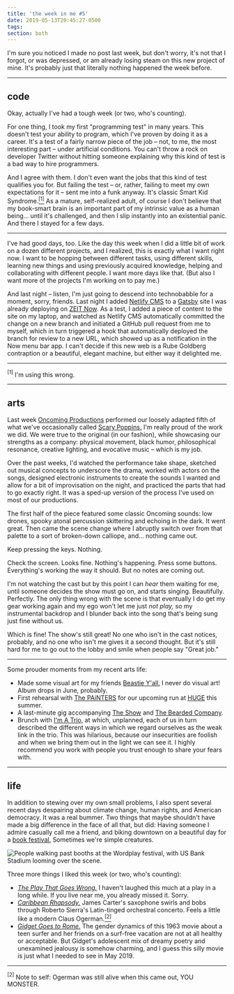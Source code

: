 ```yaml
---
title: 'the week in me #5'
date: 2019-05-13T20:45:27-0500
tags:
section: both
---
```


I'm sure you noticed I made no post last week, but don't worry, it's
not that I forgot, or was depressed, or am already losing steam on this
new project of mine.
It's probably just that literally nothing happened the week before.

---

## code

Okay, actually I've had a tough week (or two, who's counting).

For one thing, I took my first "programming test" in many years. This
doesn't test your ability to program, which I've proven by doing it
as a career.
It's a test of a fairly narrow piece of the job – not, to me, the
most interesting part – under artificial conditions. You can't throw
a rock on developer Twitter without hitting someone explaining why
this kind of test is a bad way to hire programmers.

And I agree with them. I don't even want the jobs that this kind of test
qualifies you for. But failing the test – or, rather, failing
to meet my own expectations for it – sent me into a funk anyway. It's
classic Smart Kid Syndrome.[<sup>[1]</sup>](#fn1)
As a mature, self-realized adult, of course I don't believe that
my book-smart brain is an important part of my intrinsic value
as a human being...
until it's challenged, and then I slip instantly into an existential
panic. And there I stayed for a few days.

---

I've had good days, too. Like the day this week when I did a little
bit of work on a dozen
different projects, and I realized, this is exactly what I want
right now. I want to be hopping between different tasks, using
different skills, learning new things and using previously
acquired knowledge, helping and collaborating with different
people. I want more days like that. (But also I want more
of the projects I'm working on to pay me.)

And last night – listen, I'm just going to descend into technobabble
for a moment, sorry, friends. Last night I added [Netlify CMS][] to
a [Gatsby][] site I was already deploying on [ZEIT Now][]. As a test,
I added a piece of content to the site on my laptop, and watched
as Netlify CMS automatically committed the change on a new branch
and initiated
a GitHub pull request from me to myself, which in turn triggered
a hook that automatically
deployed the branch for review to a new URL, which showed up as a
notification in the Now menu bar app. I can't decide if this new
web is a Rube Goldberg contraption or a beautiful, elegant machine,
but either way it delighted me.

---

<div class="footnotes">
  <p><a id="fn1"><sup>[1]</sup></a> I'm using this wrong.</p>
</div>

---

## arts

Last week [Oncoming Productions][oncoming] performed our loosely adapted
fifth of what we've occasionally called
[Scary Poppins.][poppins] I'm really proud of the work we did.
We were true to the original (in our fashion), while showcasing our
strengths as a company: physical movement, black humor, philosophical
resonance, creative lighting, and evocative music – which is my job.

Over the past weeks, I'd watched the performance take shape, sketched
out musical concepts to underscore the drama, worked with actors on the
songs, designed electronic instruments to create the sounds I wanted
and allow for a bit of improvisation on the night, and practiced the
parts that had to go exactly right. It was a sped-up version of the
process I've used on most of our productions.

The first half of the piece featured some classic Oncoming sounds:
low drones, spooky atonal percussion skittering and echoing in the
dark. It went great. Then came the scene change where I abruptly switch
over from that palette to a sort of broken-down calliope, and...
nothing came out.

Keep pressing the keys. Nothing.

Check the screen. Looks fine. Nothing's happening. Press some buttons.
Everything's working the way it should. But no notes are coming out.

I'm not watching the cast but by this point I can _hear_ them waiting
for me, until someone decides the show must go on, and
starts singing. Beautifully. Perfectly. The only thing
wrong with the scene is that eventually I do get my gear working again
and my ego won't let me just _not play,_ so my instrumental backdrop and
I blunder back into the song that's being sung just fine without us.

Which is fine! The show's still great! No one who isn't in the cast
notices, probably, and no one who isn't me gives it a second thought.
But it's
still hard for me to go out to the lobby and smile when people say
"Great job."

---

Some prouder moments from my recent arts life:

- Made some visual art for my friends [Beastie Y'all.][beastie]
  I never do visual art! Album drops in June, probably.
- First rehearsal with [The PAiNTERS][painters] for our upcoming run
  at [HUGE][] this summer.
- A last-minute gig accompanying [The Show][] and [The Bearded Company][].
- Brunch with [I'm A Trio,][trio] at which, unplanned, each of us in turn
  described the
  different ways in which we regard ourselves as the weak link in the
  trio. This was hilarious, because our insecurities are foolish and
  when we bring them out in the light we can see it. I highly recommend
  you work with people you trust enough to share your fears with.

---

## life

In addition to stewing over my own small problems, I also spent several
recent days
despairing about climate change, human rights, and American democracy.
It was a real bummer. Two things that maybe shouldn't have made a
big difference in the face of all that, but did: Having someone I
admire casually call
me a friend, and biking downtown on a beautiful day
for a [book festival.][wordplay] Sometimes we're simple creatures.

![People walking past booths at the Wordplay festival, with
US Bank Stadium looming over the scene.](../../src/assets/images/wordplay-festival.jpg)

Three more things I liked this week (or two, who's counting):

- [<cite>The Play That Goes Wrong.</cite>][wrong] I haven't laughed
  this much
  at a play in a long while. If you live near me, you already
  missed it. Sorry.
- [<cite>Caribbean Rhapsody.</cite>][rhapsody]
  James Carter's saxophone swirls and
  bobs through Roberto Sierra's Latin-tinged orchestral concerto.
  Feels a little like a modern Claus Ogerman.[<sup>[2]</sup>](#fn2)
- [<cite>Gidget Goes to Rome.</cite>][gidget] The gender dynamics of
  this 1963 movie about a teen surfer and her friends on a surf-free
  vacation
  are not at all healthy or acceptable. But Gidget's adolescent mix
  of dreamy poetry and unexamined jealousy is somehow charming, and
  I guess this silly movie is just what I needed to see in May 2019.

---

<div class="footnotes">
  <p><a id="fn2"><sup>[2]</sup></a>
    Note to self: Ogerman was still alive when this came out, YOU MONSTER.
  </p>
</div>

[Netlify CMS]: https://www.netlifycms.org
[Gatsby]: https://www.gatsbyjs.org
[ZEIT Now]: https://zeit.co/now
[oncoming]: https://oncomingproductions.com
[poppins]: https://www.minnesotafringe.org/event-calendar/five-fifths
[The Show]: https://www.facebook.com/TheShowImprov/
[The Bearded Company]: https://beardedcompany.org
[painters]: https://www.facebook.com/ThePaintersImprov/
[trio]: https://www.facebook.com/imatrio/
[HUGE]: http://www.hugetheater.com
[beastie]: https://beastieyall.bandcamp.com
[wordplay]: https://loft.org/wordplay/about-wordplay
[gidget]: https://www.amazon.com/Gidget-Goes-Rome-James-Darren/dp/B0087YSBQQ
[wrong]: https://www.broadwaygoeswrong.com
[rhapsody]: https://www.youtube.com/watch?v=lBqe4x1hFqo
[walker]: https://walkerart.org
[js-mn]: https://javascriptmn.com
[vue.js]: https://vuejs.org
[minnebar]: https://minnestar.org/minnebar/
[gatsby]: https://www.gatsbyjs.org
[shows page]: https://www.erikostrom.com/arts/shows/
[heather quintal]: https://www.heatherquintal.com
[arboretum]: http://www.arboretum.umn.edu
[auction]: https://www.ebay.com/itm/Arboretum-with-Im-A-Trio/113731374166?hash=item1a7aeb0c56:g:aCgAAOSwhy9cxb1C
[five-watt]: http://fivewattcoffee.com/five-watt-coffee
